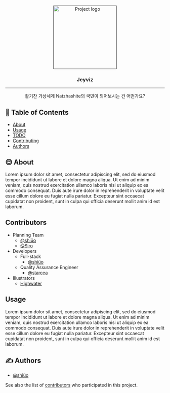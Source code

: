 <p align="center">
  <a href="" rel="noopener">
 <img width=200px height=200px src="icon" alt="Project logo"></a>
</p>

<h3 align="center">Jeyviz</h3>

---

<p align="center">활기찬 가상세계 Natzhashite의 국민이 되어보시는 건 어떤가요? 
     <br>  
</p>

## 📝 Table of Contents
- [About](#about)
- [Usage](#usage)
- [TODO](../TODO.md)
- [Contributing](../CONTRIBUTING.md)
- [Authors](#authors)

## 😌 About <a name = "about"></a>
Lorem ipsum dolor sit amet, consectetur adipiscing elit, sed do eiusmod tempor incididunt ut labore et dolore magna aliqua. Ut enim ad minim veniam, quis nostrud exercitation ullamco laboris nisi ut aliquip ex ea commodo consequat. Duis aute irure dolor in reprehenderit in voluptate velit esse cillum dolore eu fugiat nulla pariatur. Excepteur sint occaecat cupidatat non proident, sunt in culpa qui officia deserunt mollit anim id est laborum.

## Contributors <a name="contributors"></a>
- Planning Team
  - [@shiüo](https://linktr.ee/shiueo)
  - [@Siro](https://whitet.dev/)
- Developers
  - Full-stack
    - [@shiüo](https://linktr.ee/shiueo)
  - Quality Assurance Engineer
    - [@starcea](https://github.com/star0202)
- Illustrators
  - [Highwater]()
  

## Usage
Lorem ipsum dolor sit amet, consectetur adipiscing elit, sed do eiusmod tempor incididunt ut labore et dolore magna aliqua. Ut enim ad minim veniam, quis nostrud exercitation ullamco laboris nisi ut aliquip ex ea commodo consequat. Duis aute irure dolor in reprehenderit in voluptate velit esse cillum dolore eu fugiat nulla pariatur. Excepteur sint occaecat cupidatat non proident, sunt in culpa qui officia deserunt mollit anim id est laborum.

## ✍️ Authors <a name = "authors"></a>
- [@shiüo](https://github.com/shiueo)

See also the list of [contributors](https://github.com/shiueo/Jeyviz/contributors) who participated in this project.
